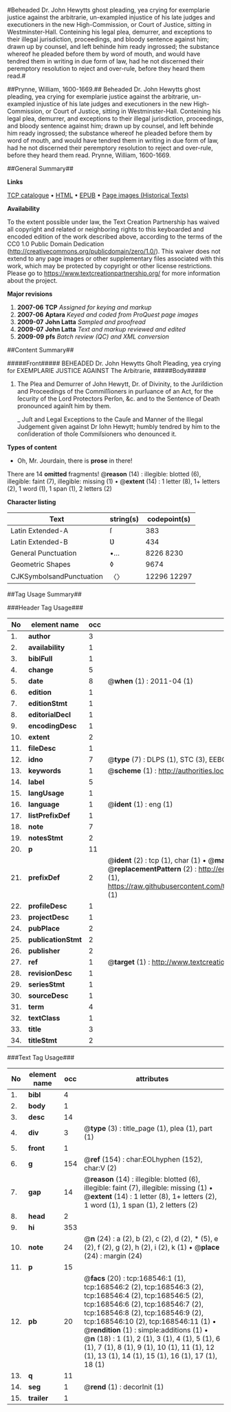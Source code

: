 #Beheaded Dr. John Hewytts ghost pleading, yea crying for exemplarie justice against the arbitrarie, un-exampled injustice of his late judges and executioners in the new High-Commission, or Court of Justice, sitting in Westminster-Hall. Conteining his legal plea, demurrer, and exceptions to their illegal jurisdiction, proceedings, and bloody sentence against him; drawn up by counsel, and left behinde him ready ingrossed; the substance whereof he pleaded before them by word of mouth, and would have tendred them in writing in due form of law, had he not discerned their peremptory resolution to reject and over-rule, before they heard them read.#

##Prynne, William, 1600-1669.##
Beheaded Dr. John Hewytts ghost pleading, yea crying for exemplarie justice against the arbitrarie, un-exampled injustice of his late judges and executioners in the new High-Commission, or Court of Justice, sitting in Westminster-Hall. Conteining his legal plea, demurrer, and exceptions to their illegal jurisdiction, proceedings, and bloody sentence against him; drawn up by counsel, and left behinde him ready ingrossed; the substance whereof he pleaded before them by word of mouth, and would have tendred them in writing in due form of law, had he not discerned their peremptory resolution to reject and over-rule, before they heard them read.
Prynne, William, 1600-1669.

##General Summary##

**Links**

[TCP catalogue](http://www.ota.ox.ac.uk/tcp/)  • 
[HTML](http://tei.it.ox.ac.uk/tcp/Texts-HTML/free/A91/A91147.html)  • 
[EPUB](http://tei.it.ox.ac.uk/tcp/Texts-EPUB/free/A91/A91147.epub) • 
[Page images (Historical Texts)](https://historicaltexts.jisc.ac.uk/eebo-99864605e)

**Availability**

To the extent possible under law, the Text Creation Partnership has waived all copyright and related or neighboring rights to this keyboarded and encoded edition of the work described above, according to the terms of the CC0 1.0 Public Domain Dedication (http://creativecommons.org/publicdomain/zero/1.0/). This waiver does not extend to any page images or other supplementary files associated with this work, which may be protected by copyright or other license restrictions. Please go to https://www.textcreationpartnership.org/ for more information about the project.

**Major revisions**

1. __2007-06__ __TCP__ *Assigned for keying and markup*
1. __2007-06__ __Aptara__ *Keyed and coded from ProQuest page images*
1. __2009-07__ __John Latta__ *Sampled and proofread*
1. __2009-07__ __John Latta__ *Text and markup reviewed and edited*
1. __2009-09__ __pfs__ *Batch review (QC) and XML conversion*

##Content Summary##

#####Front#####
BEHEADED
Dr. John Hewytts Ghoſt
Pleading, yea crying for
EXEMPLARIE JUSTICE
AGAINST
The Arbitrarie, 
#####Body#####

1. The Plea and Demurrer of John Hewytt, Dr. of
Divinity, to the Juriſdiction and Proceedings of
the Commiſſioners in purſuance of an Act, for
the ſecurity of the Lord Protectors Perſon, &c.
and to the Sentence of Death pronounced againſt
him by them.

    _ Juſt and Legal Exceptions to the Cauſe and Manner
of the Illegal Judgement given against Dr Iohn
Hewytt; humbly tendred by him to the conſideration
of thoſe Commiſsioners who denounced it.

**Types of content**

  * Oh, Mr. Jourdain, there is **prose** in there!

There are 14 **omitted** fragments! 
 @__reason__ (14) : illegible: blotted (6), illegible: faint (7), illegible: missing (1)  •  @__extent__ (14) : 1 letter (8), 1+ letters (2), 1 word (1), 1 span (1), 2 letters (2)

**Character listing**


|Text|string(s)|codepoint(s)|
|---|---|---|
|Latin Extended-A|ſ|383|
|Latin Extended-B|Ʋ|434|
|General Punctuation|•…|8226 8230|
|Geometric Shapes|◊|9674|
|CJKSymbolsandPunctuation|〈〉|12296 12297|

##Tag Usage Summary##

###Header Tag Usage###

|No|element name|occ|attributes|
|---|---|---|---|
|1.|__author__|3||
|2.|__availability__|1||
|3.|__biblFull__|1||
|4.|__change__|5||
|5.|__date__|8| @__when__ (1) : 2011-04 (1)|
|6.|__edition__|1||
|7.|__editionStmt__|1||
|8.|__editorialDecl__|1||
|9.|__encodingDesc__|1||
|10.|__extent__|2||
|11.|__fileDesc__|1||
|12.|__idno__|7| @__type__ (7) : DLPS (1), STC (3), EEBO-CITATION (1), PROQUEST (1), VID (1)|
|13.|__keywords__|1| @__scheme__ (1) : http://authorities.loc.gov/ (1)|
|14.|__label__|5||
|15.|__langUsage__|1||
|16.|__language__|1| @__ident__ (1) : eng (1)|
|17.|__listPrefixDef__|1||
|18.|__note__|7||
|19.|__notesStmt__|2||
|20.|__p__|11||
|21.|__prefixDef__|2| @__ident__ (2) : tcp (1), char (1)  •  @__matchPattern__ (2) : ([0-9\-]+):([0-9IVX]+) (1), (.+) (1)  •  @__replacementPattern__ (2) : http://eebo.chadwyck.com/downloadtiff?vid=$1&page=$2 (1), https://raw.githubusercontent.com/textcreationpartnership/Texts/master/tcpchars.xml#$1 (1)|
|22.|__profileDesc__|1||
|23.|__projectDesc__|1||
|24.|__pubPlace__|2||
|25.|__publicationStmt__|2||
|26.|__publisher__|2||
|27.|__ref__|1| @__target__ (1) : http://www.textcreationpartnership.org/docs/. (1)|
|28.|__revisionDesc__|1||
|29.|__seriesStmt__|1||
|30.|__sourceDesc__|1||
|31.|__term__|4||
|32.|__textClass__|1||
|33.|__title__|3||
|34.|__titleStmt__|2||


###Text Tag Usage###

|No|element name|occ|attributes|
|---|---|---|---|
|1.|__bibl__|4||
|2.|__body__|1||
|3.|__desc__|14||
|4.|__div__|3| @__type__ (3) : title_page (1), plea (1), part (1)|
|5.|__front__|1||
|6.|__g__|154| @__ref__ (154) : char:EOLhyphen (152), char:V (2)|
|7.|__gap__|14| @__reason__ (14) : illegible: blotted (6), illegible: faint (7), illegible: missing (1)  •  @__extent__ (14) : 1 letter (8), 1+ letters (2), 1 word (1), 1 span (1), 2 letters (2)|
|8.|__head__|2||
|9.|__hi__|353||
|10.|__note__|24| @__n__ (24) : a (2), b (2), c (2), d (2), * (5), e (2), f (2), g (2), h (2), i (2), k (1)  •  @__place__ (24) : margin (24)|
|11.|__p__|15||
|12.|__pb__|20| @__facs__ (20) : tcp:168546:1 (1), tcp:168546:2 (2), tcp:168546:3 (2), tcp:168546:4 (2), tcp:168546:5 (2), tcp:168546:6 (2), tcp:168546:7 (2), tcp:168546:8 (2), tcp:168546:9 (2), tcp:168546:10 (2), tcp:168546:11 (1)  •  @__rendition__ (1) : simple:additions (1)  •  @__n__ (18) : 1 (1), 2 (1), 3 (1), 4 (1), 5 (1), 6 (1), 7 (1), 8 (1), 9 (1), 10 (1), 11 (1), 12 (1), 13 (1), 14 (1), 15 (1), 16 (1), 17 (1), 18 (1)|
|13.|__q__|11||
|14.|__seg__|1| @__rend__ (1) : decorInit (1)|
|15.|__trailer__|1||
